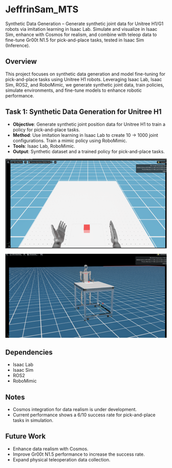# JeffrinSam_MTS
Synthetic Data Generation – Generate synthetic joint data for Unitree H1/G1 robots via imitation learning in Isaac Lab. Simulate and visualize in Isaac Sim, enhance with Cosmos for realism, and combine with teleop data to fine-tune Gr00t N1.5 for pick-and-place tasks, tested in Isaac Sim (Inference).

## Overview
This project focuses on synthetic data generation and model fine-tuning for pick-and-place tasks using Unitree H1  robots. Leveraging Isaac Lab, Isaac Sim, ROS2, and RoboMimic, we generate synthetic joint data, train policies, simulate environments, and fine-tune models to enhance robotic performance.

## Task 1: Synthetic Data Generation for Unitree H1
- **Objective**: Generate synthetic joint position data for Unitree H1 to train a policy for pick-and-place tasks.  
- **Method**: Use imitation learning in Isaac Lab to create 10 → 1000 joint configurations. Train a mimic policy using RoboMimic.  
- **Tools**: Isaac Lab, RoboMimic.  
- **Output**: Synthetic dataset and a trained policy for pick-and-place tasks.
  
![Unitree H1 Joint Configuration](https://github.com/ISRIndustrial/JeffrinSam_MTS/raw/main/H1fps.png)

![Unitree H1 Simulation Snapshot](https://github.com/ISRIndustrial/JeffrinSam_MTS/raw/main/H1/Screenshot%20from%202025-07-23%2011-07-44.png)


## Dependencies
- Isaac Lab  
- Isaac Sim  
- ROS2  
- RoboMimic  

## Notes
- Cosmos integration for data realism is under development.  
- Current performance shows a 6/10 success rate for pick-and-place tasks in simulation.

## Future Work
- Enhance data realism with Cosmos.  
- Improve Gr00t N1.5 performance to increase the success rate.  
- Expand physical teleoperation data collection.
